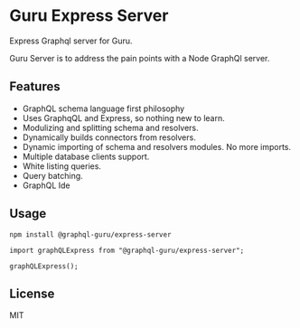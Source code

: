 # Guru Express Server

Express Graphql server for Guru.  

Guru Server is to address the pain points with a Node GraphQl server.

## Features
- GraphQL schema language first philosophy
- Uses GraphqQL and Express, so nothing new to learn.
- Modulizing and splitting schema and resolvers.
- Dynamically builds connectors from resolvers.
- Dynamic importing of schema and resolvers modules. No more imports.
- Multiple database clients support.
- White listing queries.
- Query batching.
- GraphQL Ide

## Usage
```npm install @graphql-guru/express-server```


```
import graphQLExpress from "@graphql-guru/express-server";

graphQLExpress();
```


## License
MIT

